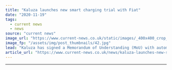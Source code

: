 ```yaml
---
title: "Kaluza launches new smart charging trial with Fiat"
date: "2020-11-19"
tags: 
  - current news
  - news
source: "current news"
image_url: "https://www.current-news.co.uk/static/images/_400x400_crop_center-center/Fiat-500-EV-trial-image-Kaliza.jpg"
image_fp: "/assets/img/post_thumbnails/42.jpg"
lead: "​Kaluza has signed a Memorandum of Understanding (MoU) with automaker Fiat Chrysler Automobiles (FCA) to develop a ‘cheaper, simpler and more sustainable’ electric vehicle (EV) charging services."
article_url: "https://www.current-news.co.uk/news/kaluza-launches-new-smart-charging-trial-with-fiat?utm_source=rss-feeds&utm_medium=rss&utm_campaign=rss"
---
```


---
